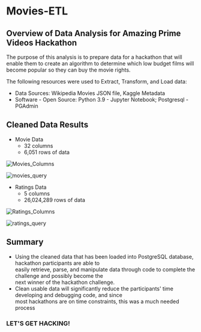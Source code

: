 # Movies-ETL  
## Overview of Data Analysis for Amazing Prime Videos Hackathon  

The purpose of this analysis is to prepare data for a hackathon that will  
enable them to create an algorithm to determine which low budget films will  
become popular so they can buy the movie rights.  

The following resources were used to Extract, Transform, and Load data:  
- Data Sources: Wikipedia Movies JSON file, Kaggle Metadata  
- Software - Open Source: Python 3.9 - Jupyter Notebook; Postgresql - PGAdmin  

## Cleaned Data Results  
-  Movie Data  
	- 32 columns  
	- 6,051 rows of data


![Movies_Columns](https://user-images.githubusercontent.com/83401820/129549126-03cc3f13-2753-4701-9fc7-47d89188bf1c.png)  

![movies_query](https://user-images.githubusercontent.com/83401820/129549185-6c548e92-a2d6-4c6d-bf97-8b2799c374fe.png)  

- Ratings Data  
	- 5 columns  
	- 26,024,289 rows of data  

![Ratings_Columns](https://user-images.githubusercontent.com/83401820/129549123-d1c5dfa5-1602-463c-9642-7bfe601fcb9f.png)  

![ratings_query](https://user-images.githubusercontent.com/83401820/129549184-c063f5dc-3298-425b-8a55-3d8ca84d056d.png)  

## Summary  
- Using the cleaned data that has been loaded into PostgreSQL database, hackathon participants are able to  
easily retrieve, parse, and manipulate data through code to complete the challenge and possibly become the  
next winner of the hackathon challenge.  
- Clean usable data will significantly reduce the participants' time developing and debugging code, and since  
most hackathons are on time constraints, this was a much needed process  

### LET'S GET HACKING!

  



  


